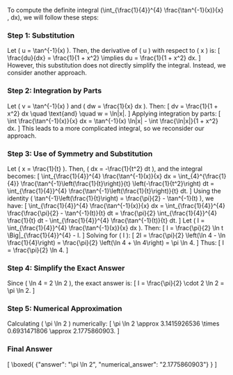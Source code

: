 To compute the definite integral \(\int_{\frac{1}{4}}^{4} \frac{\tan^{-1}(x)}{x} \, dx\), we will follow these steps:

### Step 1: Substitution
Let \( u = \tan^{-1}(x) \). Then, the derivative of \( u \) with respect to \( x \) is:
\[
\frac{du}{dx} = \frac{1}{1 + x^2} \implies du = \frac{1}{1 + x^2} dx.
\]
However, this substitution does not directly simplify the integral. Instead, we consider another approach.

### Step 2: Integration by Parts
Let \( v = \tan^{-1}(x) \) and \( dw = \frac{1}{x} dx \). Then:
\[
dv = \frac{1}{1 + x^2} dx \quad \text{and} \quad w = \ln|x|.
\]
Applying integration by parts:
\[
\int \frac{\tan^{-1}(x)}{x} dx = \tan^{-1}(x) \ln|x| - \int \frac{\ln|x|}{1 + x^2} dx.
\]
This leads to a more complicated integral, so we reconsider our approach.

### Step 3: Use of Symmetry and Substitution
Let \( x = \frac{1}{t} \). Then, \( dx = -\frac{1}{t^2} dt \), and the integral becomes:
\[
\int_{\frac{1}{4}}^{4} \frac{\tan^{-1}(x)}{x} dx = \int_{4}^{\frac{1}{4}} \frac{\tan^{-1}\left(\frac{1}{t}\right)}{t} \left(-\frac{1}{t^2}\right) dt = \int_{\frac{1}{4}}^{4} \frac{\tan^{-1}\left(\frac{1}{t}\right)}{t} dt.
\]
Using the identity \( \tan^{-1}\left(\frac{1}{t}\right) = \frac{\pi}{2} - \tan^{-1}(t) \), we have:
\[
\int_{\frac{1}{4}}^{4} \frac{\tan^{-1}(x)}{x} dx = \int_{\frac{1}{4}}^{4} \frac{\frac{\pi}{2} - \tan^{-1}(t)}{t} dt = \frac{\pi}{2} \int_{\frac{1}{4}}^{4} \frac{1}{t} dt - \int_{\frac{1}{4}}^{4} \frac{\tan^{-1}(t)}{t} dt.
\]
Let \( I = \int_{\frac{1}{4}}^{4} \frac{\tan^{-1}(x)}{x} dx \). Then:
\[
I = \frac{\pi}{2} \ln t \Big|_{\frac{1}{4}}^{4} - I.
\]
Solving for \( I \):
\[
2I = \frac{\pi}{2} \left(\ln 4 - \ln \frac{1}{4}\right) = \frac{\pi}{2} \left(\ln 4 + \ln 4\right) = \pi \ln 4.
\]
Thus:
\[
I = \frac{\pi}{2} \ln 4.
\]

### Step 4: Simplify the Exact Answer
Since \( \ln 4 = 2 \ln 2 \), the exact answer is:
\[
I = \frac{\pi}{2} \cdot 2 \ln 2 = \pi \ln 2.
\]

### Step 5: Numerical Approximation
Calculating \( \pi \ln 2 \) numerically:
\[
\pi \ln 2 \approx 3.1415926536 \times 0.6931471806 \approx 2.1775860903.
\]

### Final Answer
\[
\boxed{
{"answer": "\pi \ln 2", "numerical_answer": "2.1775860903"}
}
\]